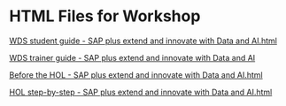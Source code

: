 ﻿# HTML Files for Workshop
[WDS student guide - SAP plus extend and innovate with Data and AI.html](https://cloudworkshop.blob.core.windows.net/sap-plus-extend-and-innovate/Whiteboard%20design%20session/WDS%20student%20guide%20-%20SAP_plus_extend_and_innovate_with_data_and_ai.html)

[WDS trainer guide - SAP plus extend and innovate with Data and AI](https://cloudworkshop.blob.core.windows.net/sap-plus-extend-and-innovate/Whiteboard%20design%20session/WDS%20trainer%20guide%20-%20SAP_plus_extend_and_innovate_with_data_and_ai.html)

[Before the HOL - SAP plus extend and innovate with Data and AI.html](https://cloudworkshop.blob.core.windows.net/sap-plus-extend-and-innovate/Hands-on%20lab/Before%20the%20HOL%20-%20SAP_plus_extend_and_innovate_with_data_and_ai.html)

[HOL step-by-step - SAP plus extend and innovate with Data and AI.html](https://cloudworkshop.blob.core.windows.net/sap-plus-extend-and-innovate/Hands-on%20lab/HOL%20step-by%20step%20-%20SAP_plus_extend_and_innovate_with_data_and_ai.html)

